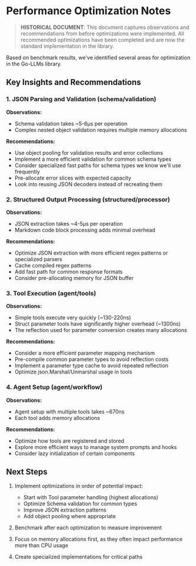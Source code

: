 # Performance Optimization Notes

> **HISTORICAL DOCUMENT**: This document captures observations and recommendations from before optimizations were implemented. All recommended optimizations have been completed and are now the standard implementation in the library.

Based on benchmark results, we've identified several areas for optimization in the Go-LLMs library.

## Key Insights and Recommendations

### 1. JSON Parsing and Validation (schema/validation)

**Observations:**
- Schema validation takes ~5-6μs per operation
- Complex nested object validation requires multiple memory allocations

**Recommendations:**
- Use object pooling for validation results and error collections
- Implement a more efficient validation for common schema types
- Consider specialized fast paths for schema types we know we'll use frequently
- Pre-allocate error slices with expected capacity
- Look into reusing JSON decoders instead of recreating them

### 2. Structured Output Processing (structured/processor)

**Observations:**
- JSON extraction takes ~4-5μs per operation
- Markdown code block processing adds minimal overhead

**Recommendations:**
- Optimize JSON extraction with more efficient regex patterns or specialized parsers
- Cache compiled regex patterns
- Add fast path for common response formats
- Consider pre-allocating memory for JSON buffer

### 3. Tool Execution (agent/tools)

**Observations:**
- Simple tools execute very quickly (~130-220ns)
- Struct parameter tools have significantly higher overhead (~1300ns)
- The reflection used for parameter conversion creates many allocations

**Recommendations:**
- Consider a more efficient parameter mapping mechanism
- Pre-compile common parameter types to avoid reflection costs
- Implement a parameter type cache to avoid repeated reflection
- Optimize json.Marshal/Unmarshal usage in tools

### 4. Agent Setup (agent/workflow)

**Observations:**
- Agent setup with multiple tools takes ~670ns
- Each tool adds memory allocations

**Recommendations:**
- Optimize how tools are registered and stored
- Explore more efficient ways to manage system prompts and hooks
- Consider lazy initialization of certain components

## Next Steps

1. Implement optimizations in order of potential impact:
   - Start with Tool parameter handling (highest allocations)
   - Optimize Schema validation for common types
   - Improve JSON extraction patterns
   - Add object pooling where appropriate

2. Benchmark after each optimization to measure improvement

3. Focus on memory allocations first, as they often impact performance more than CPU usage

4. Create specialized implementations for critical paths